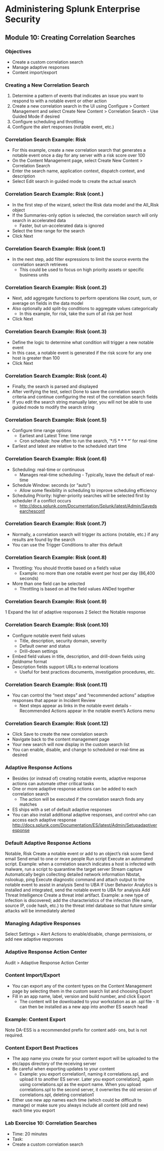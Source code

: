 # Administering Splunk Enterprise Security

## Module 10: Creating Correlation Searches

### Objectives

- Create a custom correlation search
- Manage adaptive responses
- Content import/export

### Creating a New Correlation Search

1. Determine a pattern of events that indicates an issue you want to respond to with a notable event or other action
2. Create a new correlation search in the UI using Configure > Content Management and select Create New Content > Correlation Search -  Use Guided Mode if desired
3. Configure scheduling and throttling
4. Configure the alert responses (notable event, etc.)

### Correlation Search Example: Risk

- For this example, create a new correlation search that generates a notable event once a day for any server with a risk score over 100
- On the Content Management page, select Create New Content > Correlation Search
- Enter the search name, application context, dispatch context, and description
- Select Edit search in guided mode to create the actual search

### Correlation Search Example: Risk (cont.)

- In the first step of the wizard, select the Risk data model and the All_Risk object
- If the Summaries-only option is selected, the correlation search will only search in accelerated data
  - Faster, but un-accelerated data is ignored
- Select the time range for the search
- Click Next

### Correlation Search Example: Risk (cont.1)

- In the next step, add filter expressions to limit the source events the correlation search retrieves
  - This could be used to focus on high priority assets or specific business units

### Correlation Search Example: Risk (cont.2)

- Next, add aggregate functions to perform operations like count, sum, or average on fields in the data model
- Also optionally add split-by conditions to aggregate values categorically
  - In this example, for risk, take the sum of all risk per host
- Click Next

### Correlation Search Example: Risk (cont.3)

- Define the logic to determine what condition will trigger a new notable event
- In this case, a notable event is generated if the risk score for any one host is greater than 100
- Click Next

### Correlation Search Example: Risk (cont.4)

- Finally, the search is parsed and displayed
- After verifying the test, select Done to save the correlation search criteria and continue configuring the rest of the correlation search fields
- If you edit the search string manually later, you will not be able to use guided mode to modify the search string

### Correlation Search Example: Risk (cont.5)

- Configure time range options
  - Earliest and Latest Time: time range
  - Cron schedule: how often to run the search, ‘*/5 \* \* \* \*’ for real-time
- Earliest and latest are relative to the scheduled start time

### Correlation Search Example: Risk (cont.6)

- Scheduling: real-time or continuous
  - Manages real-time scheduling   - Typically, leave the default of real-time
- Schedule Window: seconds (or “auto”)
  - Allow some flexibility in scheduling to improve scheduling efficiency
- Scheduling Priority: higher-priority searches will be selected first by scheduler if a conflict occurs
  - <http://docs.splunk.com/Documentation/Splunk/latest/Admin/Savedsearchesconf>

### Correlation Search Example: Risk (cont.7)

- Normally, a correlation search will trigger its actions (notable, etc.) if any results are found by the search
- You can use the Trigger Conditions to alter this default

### Correlation Search Example: Risk (cont.8)

- Throttling: You should throttle based on a field’s value
  - Example: no more than one notable event per host per day (86,400 seconds)
- More than one field can be selected
  - Throttling is based on all the field values ANDed together

### Correlation Search Example: Risk (cont.9)

1 Expand the list of adaptive responses
2 Select the Notable response

### Correlation Search Example: Risk (cont.10)

- Configure notable event field values
  - Title, description, security domain, severity
  - Default owner and status
  - Drill-down settings
- Embed field values in title, description, and drill-down fields using $fieldname$ format
- Description fields support URLs to external locations
  - Useful for best practices documents, investigation procedures, etc.

### Correlation Search Example: Risk (cont.11)

- You can control the “next steps” and “recommended actions” adaptive responses that appear in Incident Review
  - Next steps appear as links in the notable event details   - Recommended Actions appear in the notable event’s Actions menu

### Correlation Search Example: Risk (cont.12)

- Click Save to create the new correlation search
- Navigate back to the content management page
- Your new search will now display in the custom search list
- You can enable, disable, and change to scheduled or real-time as desired

### Adaptive Response Actions

- Besides (or instead of) creating notable events, adaptive response actions can automate other critical tasks
- One or more adaptive response actions can be added to each correlation search
  - The action will be executed if the correlation search finds any matches
- ES ships with a set of default adaptive responses
- You can also install additional adaptive responses, and control who can access each adaptive response <http://docs.splunk.com/Documentation/ES/latest/Admin/Setupadaptiveresponse>

### Default Adaptive Response Actions

Notable, Risk Create a notable event or add to an object’s risk score Send email Send email to one or more people Run script Execute an automated script. Example: when a correlation
search indicates a host is infected with malware, run a script to quarantine the target server Stream capture Automatically begin collecting detailed network information Nbstat, nslookup, ping Execute diagnostic command and attach output to the notable
event to assist in analysis Send to UBA If User Behavior Analytics is installed and integrated, send the
notable event to UBA for analysis Add Threat Intelligence
Create a threat intel artifact. Example: a new type of infection is discovered; add the characteristics of the infection (file name, source IP, code hash, etc.) to the threat intel database so that future similar attacks will be immediately alerted 

### Managing Adaptive Responses

Select Settings > Alert Actions to enable/disable, change permissions, or add new adaptive responses

### Adaptive Response Action Center

Audit > Adaptive Response Action Center

### Content Import/Export

- You can export any of the content types on the Content Management page by selecting them in the custom search list and choosing Export
- Fill in an app name, label, version and build number, and click Export
  - The content will be downloaded to your workstation as an .spl file   - It can then be installed as a new app into another ES search head

### Example: Content Export

Note
DA-ESS is a recommended prefix for content add- ons, but is not required.

### Content Export Best Practices

- The app name you create for your content export will be uploaded to the etc/apps directory of the receiving server
- Be careful when exporting updates to your content
  - Example: you export correlation1, naming it correlations.spl, and upload it to another ES server. Later you export correlation2, again using correlations.spl as the export name. When you upload correlations.spl to the second server, it overwrites the old version of correlations.spl, deleting correlation1
- Either use new app names each time (which could be difficult to manage) or make sure you always include all content (old and new) each time you export

### Lab Exercise 10: Correlation Searches

- Time: 20 minutes
- Task:
- Create a custom correlation search